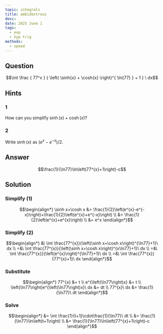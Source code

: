 ```yaml
---
topic: integrals
title: ambidextrous
desc: 
date: 2025 June 1
tags:
  - exp
  - hyp trig
methods:
  - speed
---
```



## Question
```math
\int
  \frac
    { 77^x }
    {
      \left(
        \sinh{x} + \cosh{x}
      \right)^{ \ln{77} } + 1
    }
\ dx
```


## Hints

### 1
How can you simplify $\sinh(x) + \cosh(x)$?

### 2
Write $\sinh(x)$ as $(e^x - e^{-x})/2$.


## Answer
```math
\frac{1}{\ln77}\ln\left(77^{x}+1\right)-c
```


## Solution

### Simplify (1)
```math
\begin{align*}
  \sinh x+\cosh x
    &= \frac{1}{2}\left(e^{x}-e^{-x}\right)+\frac{1}{2}\left(e^{x}+e^{-x}\right)
  \\ &= \frac{1}{2}\left(e^{x}+e^{x}\right)
  \\ &= e^x
\end{align*}
```

### Simplify (2)
```math
\begin{align*}
  &\ \int \frac{77^{x}}{\left(\sinh x+\cosh x\right)^{\ln77}+1}\ dx
  \\ =&\ \int \frac{77^{x}}{\left(\sinh x+\cosh x\right)^{x\ln77}+1}\ dx
  \\ =&\ \int \frac{77^{x}}{\left(e^{x}\right)^{\ln77}+1}\ dx
  \\ =&\ \int \frac{77^{x}}{77^{x}+1}\ dx
\end{align*}
```

### Substitute
```math
\begin{align*}
  77^{x} &= t
  \\ e^{\left(\ln77\right)x} &= t
  \\ \left(\ln77\right)e^{\left(\ln77\right)x}\ dx &= dt
  \\ 77^{x}\ dx &= \frac{1}{\ln77}\ dt
\end{align*}
```

### Solve
```math
\begin{align*}
  &= \int \frac{1}{t+1}\cdot\frac{1}{\ln77}\ dt
  \\ &= \frac{1}{\ln77}\ln\left(t+1\right)
  \\ &= \frac{1}{\ln77}\ln\left(77^{x}+1\right)-c
\end{align*}
```
